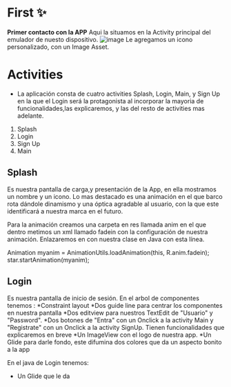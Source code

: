 # First ✨

**Primer contacto con la APP**
Aqui la situamos en la Activity principal del emulador de nuesto dispositivo.
![image](https://user-images.githubusercontent.com/91469065/144382426-5383c524-ad50-4308-b8ca-5d52f0a509a6.png)
Le agregamos un icono personalizado, con un Image Asset.

# Activities
* La aplicación consta de  cuatro activities Splash, Login, Main, y Sign Up en la que el Login será la protagonista al incorporar la mayoria de funcionalidades,las explicaremos, y las del resto de activities mas adelante.
1. Splash
2. Login
3. Sign Up
4. Main
## Splash
Es nuestra pantalla de carga,y presentación de la App, en ella mostramos un nombre y un icono.
Lo mas destacado es una animación en el que barco rota dándole dinamismo y una óptica agradable al usuario, con la que este identificará a nuestra marca en el futuro.

Para la animación creamos una carpeta en res llamada anim en el que dentro metimos un xml llamado fadein con la configuración de nuestra animación.
Enlazaremos en con nuestra clase en Java con esta línea.

Animation myanim = AnimationUtils.loadAnimation(this, R.anim.fadein);
star.startAnimation(myanim);

## Login

Es nuestra pantalla de inicio de sesión.
En el  arbol de componentes tenemos :
  *Constraint layout
  *Dos guide line para centrar los componentes en nuestra pantalla
  *Dos editview para nuestros TextEdit de "Usuario" y "Password".
  *Dos botones de "Entra" con un Onclick a la activity Main  y "Registrate" con un Onclick a la activity SignUp. Tienen funcionalidades que explicaremos en breve
  *Un ImageView con el logo de nuestra app.
  *Un Glide para darle fondo, este difumina dos colores que da un aspecto bonito a la app
  
 En el java de Login tenemos:
  * Un Glide que le da
  




